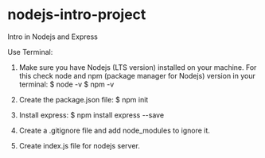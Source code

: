 # nodejs-intro-project
Intro in Nodejs and Express

Use Terminal:
1. Make sure you have Nodejs (LTS version) installed on your machine. For this check node and npm (package manager for Nodejs) version in your terminal: 
    $ node -v
    $ npm -v

2. Create the package.json file: 
    $ npm init
3. Install express: 
    $ npm install express --save
4. Create a .gitignore file and add node_modules to ignore it.
5. Create index.js file for nodejs server.
